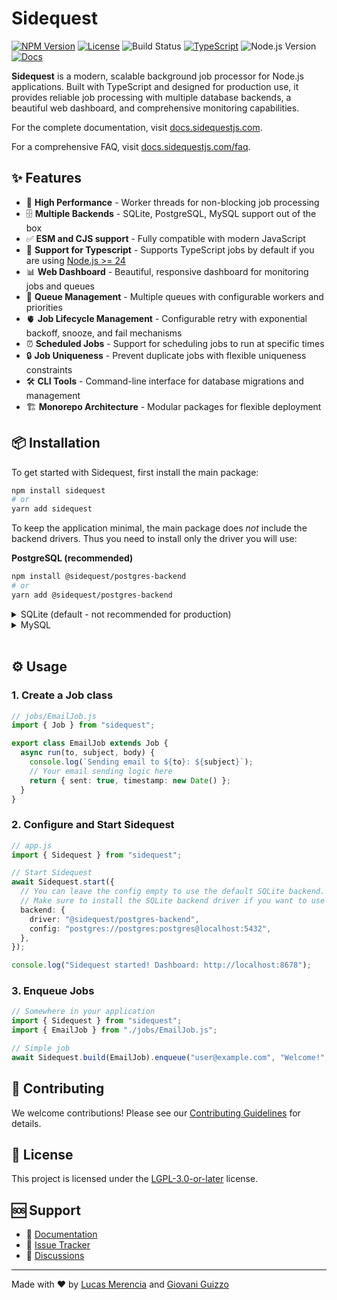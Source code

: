 # Sidequest

[![NPM Version](https://img.shields.io/npm/v/sidequest.svg)](https://www.npmjs.com/package/sidequest)
[![License](https://img.shields.io/badge/license-LGPL--3.0--or--later-blue.svg)](LICENSE.md)
![Build Status](https://github.com/sidequestjs/sidequest/actions/workflows/pull-request.yml/badge.svg?branch=master)
[![TypeScript](https://img.shields.io/badge/language-typescript-blue.svg)](https://www.typescriptlang.org/)
![Node.js Version](https://img.shields.io/node/v/sidequest.svg)
[![Docs](https://img.shields.io/badge/docs-available-blue.svg)](https://docs.sidequestjs.com)

**Sidequest** is a modern, scalable background job processor for Node.js applications. Built with TypeScript and designed for production use, it provides reliable job processing with multiple database backends, a beautiful web dashboard, and comprehensive monitoring capabilities.

For the complete documentation, visit [docs.sidequestjs.com](https://docs.sidequestjs.com).

For a comprehensive FAQ, visit [docs.sidequestjs.com/faq](https://docs.sidequestjs.com/faq).

## ✨ Features

- 🚀 **High Performance** - Worker threads for non-blocking job processing
- 🗄️ **Multiple Backends** - SQLite, PostgreSQL, MySQL support out of the box
- ✅ **ESM and CJS support** - Fully compatible with modern JavaScript
- 📝 **Support for Typescript** - Supports TypeScript jobs by default if you are using [Node.js >= 24](https://nodejs.org/api/typescript.html#modules-typescript)
- 📊 **Web Dashboard** - Beautiful, responsive dashboard for monitoring jobs and queues
- 🎯 **Queue Management** - Multiple queues with configurable workers and priorities
- 🫀 **Job Lifecycle Management** - Configurable retry with exponential backoff, snooze, and fail mechanisms
- ⏰ **Scheduled Jobs** - Support for scheduling jobs to run at specific times
- 🔒 **Job Uniqueness** - Prevent duplicate jobs with flexible uniqueness constraints
- 🛠️ **CLI Tools** - Command-line interface for database migrations and management
- 🏗️ **Monorepo Architecture** - Modular packages for flexible deployment

## 📦 Installation

To get started with Sidequest, first install the main package:

```bash
npm install sidequest
# or
yarn add sidequest
```

To keep the application minimal, the main package does _not_ include the backend drivers. Thus you need to install only the driver you will use:

**PostgreSQL (recommended)**

```bash
npm install @sidequest/postgres-backend
# or
yarn add @sidequest/postgres-backend
```

<details>
  <summary>SQLite (default - not recommended for production)</summary>

```bash
npm install @sidequest/sqlite-backend
# or
yarn add @sidequest/sqlite-backend
```

</details>

<details>
  <summary>MySQL</summary>
  
```bash
npm install @sidequest/mysql-backend
# or
yarn add @sidequest/mysql-backend
```
</details>

<br />

## ⚙️ Usage

### 1. Create a Job class

```typescript
// jobs/EmailJob.js
import { Job } from "sidequest";

export class EmailJob extends Job {
  async run(to, subject, body) {
    console.log(`Sending email to ${to}: ${subject}`);
    // Your email sending logic here
    return { sent: true, timestamp: new Date() };
  }
}
```

### 2. Configure and Start Sidequest

```typescript
// app.js
import { Sidequest } from "sidequest";

// Start Sidequest
await Sidequest.start({
  // You can leave the config empty to use the default SQLite backend.
  // Make sure to install the SQLite backend driver if you want to use it.
  backend: {
    driver: "@sidequest/postgres-backend",
    config: "postgres://postgres:postgres@localhost:5432",
  },
});

console.log("Sidequest started! Dashboard: http://localhost:8678");
```

### 3. Enqueue Jobs

```typescript
// Somewhere in your application
import { Sidequest } from "sidequest";
import { EmailJob } from "./jobs/EmailJob.js";

// Simple job
await Sidequest.build(EmailJob).enqueue("user@example.com", "Welcome!", "Thanks for signing up!");
```

## 🤝 Contributing

We welcome contributions! Please see our [Contributing Guidelines](CONTRIBUTING.md) for details.

## 📄 License

This project is licensed under the [LGPL-3.0-or-later](LICENSE.md) license.

## 🆘 Support

- 📖 [Documentation](https://docs.sidequestjs.com)
- 🐛 [Issue Tracker](https://github.com/sidequestjs/sidequest/issues)
- 💬 [Discussions](https://github.com/sidequestjs/sidequest/discussions)

---

Made with ❤️ by [Lucas Merencia](https://github.com/merencia) and [Giovani Guizzo](https://github.com/GiovaniGuizzo)
